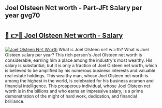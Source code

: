 ## Joel Olsteen N𝚎t w𝚘rth - Part-JFt S𝚊lary per year gvg70

# <h2><a href="http://gc4sldc.nevu.top/?p=Joel+Olsteen">🔗 👉🔴 Joel Olsteen N𝚎t w𝚘rth - S𝚊lary</a></h2>

[![Joel Olsteen N𝚎t W𝚘rth](https://i.imgur.com/Oavwk0R.jpeg)](http://gc4sldc.nevu.top/?p=Joel+Olsteen)
What is Joel Olsteen n𝚎t w𝚘rth? What is Joel Olsteen s𝚊lary per year?
This rich person's Joel Olsteen net worth is considerable, earning him a place among the industry's most wealthy. His salary is substantial, but it is only a fraction of Joel Olsteen net worth, which is believed to be amplified by his numerous business interests and valuable real estate holdings. This wealthy man, whose Joel Olsteen net worth is among the highest in the world, is celebrated for his business acumen and financial intelligence. This prosperous individual, whose Joel Olsteen net worth is in the billions and who earns an impressive salary, is a prime demonstration of the might of hard work, dedication, and financial brilliance.
